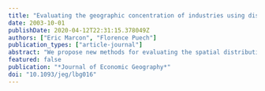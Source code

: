 ```yaml
---
title: "Evaluating the geographic concentration of industries using distance-based methods"
date: 2003-10-01
publishDate: 2020-04-12T22:31:15.378049Z
authors: ["Eric Marcon", "Florence Puech"]
publication_types: ["article-journal"]
abstract: "We propose new methods for evaluating the spatial distribution of firms. To assess whether firms are concentrated or dispersed, economists have traditionally used indices that analyse the heterogeneity of a spatial structure at a single geographic level. We introduce distance-based methods, Besag's L function (derived from Ripley's K function) and Diggle and Chetwynd's D function to describe simultaneously spatial distribution at different geographical scales. Our empirical applications consider the distribution of French manufacturing firms in the Paris area and in France generally. For some geographic levels, results show significant concentration or dispersion of firms according to their sector of activity."
featured: false
publication: "*Journal of Economic Geography*"
doi: "10.1093/jeg/lbg016"
---
```


<span class="__dimensions_badge_embed__" data-doi="10.1093/jeg/lbg016"></span><script async src="https://badge.dimensions.ai/badge.js" charset="utf-8"></script>
